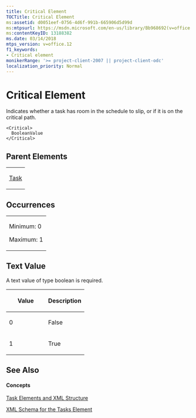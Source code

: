```yaml
---
title: Critical Element
TOCTitle: Critical Element
ms:assetid: d0051eef-0756-4d6f-991b-665906d5d99d
ms:mtpsurl: https://msdn.microsoft.com/en-us/library/Bb968692(v=office.12)
ms:contentKeyID: 13188382
ms.date: 03/14/2018
mtps_version: v=office.12
f1_keywords:
- Critical element
monikerRange: '>= project-client-2007 || project-client-odc'
localization_priority: Normal
---
```


# Critical Element




Indicates whether a task has room in the schedule to slip, or if it is on the critical path.

    <Critical>
      BooleanValue
    </Critical>

## Parent Elements

<table>
<colgroup>
<col style="width: 100%" />
</colgroup>
<tbody>
<tr class="odd">
<td><p><a href="task-element.md">Task</a></p></td>
</tr>
</tbody>
</table>

## Occurrences

<table>
<colgroup>
<col style="width: 100%" />
</colgroup>
<tbody>
<tr class="odd">
<td><p>Minimum: 0</p>
<p>Maximum: 1</p></td>
</tr>
</tbody>
</table>

## Text Value

A text value of type boolean is required.

<table>
<colgroup>
<col style="width: 50%" />
<col style="width: 50%" />
</colgroup>
<thead>
<tr class="header">
<th><p>Value</p></th>
<th><p>Description</p></th>
</tr>
</thead>
<tbody>
<tr class="odd">
<td><p>0</p></td>
<td><p>False</p></td>
</tr>
<tr class="even">
<td><p>1</p></td>
<td><p>True</p></td>
</tr>
</tbody>
</table>

## See Also

#### Concepts

[Task Elements and XML Structure](task-elements-and-xml-structure.md)

[XML Schema for the Tasks Element](xml-schema-for-the-tasks-element.md)

